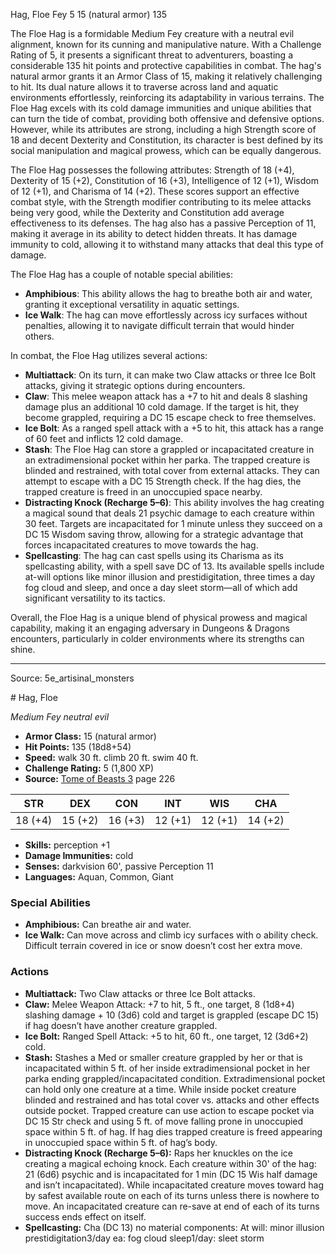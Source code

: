 <MonsterName/>Hag, Floe</MonsterName>
<CreatureType/>Fey</CreatureType>
<CR/>5</CR>
<AC/>15 (natural armor)</AC>
<HP/>135</HP>
<summary>The Floe Hag is a formidable Medium Fey creature with a neutral evil alignment, known for its cunning and manipulative nature. With a Challenge Rating of 5, it presents a significant threat to adventurers, boasting a considerable 135 hit points and protective capabilities in combat. The hag's natural armor grants it an Armor Class of 15, making it relatively challenging to hit. Its dual nature allows it to traverse across land and aquatic environments effortlessly, reinforcing its adaptability in various terrains. The Floe Hag excels with its cold damage immunities and unique abilities that can turn the tide of combat, providing both offensive and defensive options. However, while its attributes are strong, including a high Strength score of 18 and decent Dexterity and Constitution, its character is best defined by its social manipulation and magical prowess, which can be equally dangerous.</summary>

<detail>

The Floe Hag possesses the following attributes: Strength of 18 (+4), Dexterity of 15 (+2), Constitution of 16 (+3), Intelligence of 12 (+1), Wisdom of 12 (+1), and Charisma of 14 (+2). These scores support an effective combat style, with the Strength modifier contributing to its melee attacks being very good, while the Dexterity and Constitution add average effectiveness to its defenses. The hag also has a passive Perception of 11, making it average in its ability to detect hidden threats. It has damage immunity to cold, allowing it to withstand many attacks that deal this type of damage.

The Floe Hag has a couple of notable special abilities: 

- **Amphibious**: This ability allows the hag to breathe both air and water, granting it exceptional versatility in aquatic settings.
- **Ice Walk**: The hag can move effortlessly across icy surfaces without penalties, allowing it to navigate difficult terrain that would hinder others.

In combat, the Floe Hag utilizes several actions:

- **Multiattack**: On its turn, it can make two Claw attacks or three Ice Bolt attacks, giving it strategic options during encounters.
- **Claw**: This melee weapon attack has a +7 to hit and deals 8 slashing damage plus an additional 10 cold damage. If the target is hit, they become grappled, requiring a DC 15 escape check to free themselves.
- **Ice Bolt**: As a ranged spell attack with a +5 to hit, this attack has a range of 60 feet and inflicts 12 cold damage.
- **Stash**: The Floe Hag can store a grappled or incapacitated creature in an extradimensional pocket within her parka. The trapped creature is blinded and restrained, with total cover from external attacks. They can attempt to escape with a DC 15 Strength check. If the hag dies, the trapped creature is freed in an unoccupied space nearby.
- **Distracting Knock (Recharge 5–6)**: This ability involves the hag creating a magical sound that deals 21 psychic damage to each creature within 30 feet. Targets are incapacitated for 1 minute unless they succeed on a DC 15 Wisdom saving throw, allowing for a strategic advantage that forces incapacitated creatures to move towards the hag.
- **Spellcasting**: The hag can cast spells using its Charisma as its spellcasting ability, with a spell save DC of 13. Its available spells include at-will options like minor illusion and prestidigitation, three times a day fog cloud and sleep, and once a day sleet storm—all of which add significant versatility to its tactics.

Overall, the Floe Hag is a unique blend of physical prowess and magical capability, making it an engaging adversary in Dungeons & Dragons encounters, particularly in colder environments where its strengths can shine.</detail>



---

Source: 5e_artisinal_monsters

<statblock>
# Hag, Floe

*Medium* *Fey* *neutral evil*

- **Armor Class:** 15 (natural armor)
- **Hit Points:** 135 (18d8+54)
- **Speed:** walk 30 ft. climb 20 ft. swim 40 ft.
- **Challenge Rating:** 5 (1,800 XP)
- **Source:** [Tome of Beasts 3](https://koboldpress.com/kpstore/product/tome-of-beasts-3-for-5th-edition/) page 226

| STR | DEX | CON | INT | WIS | CHA |
| --- | --- | --- | --- | --- | --- |
| 18 (+4) | 15 (+2) | 16 (+3) | 12 (+1) | 12 (+1) | 14 (+2) |

- **Skills:** perception +1
- **Damage Immunities:** cold
- **Senses:** darkvision 60', passive Perception 11
- **Languages:** Aquan, Common, Giant

### Special Abilities

- **Amphibious:** Can breathe air and water.
- **Ice Walk:** Can move across and climb icy surfaces with o ability check. Difficult terrain covered in ice or snow doesn’t cost her extra move.

### Actions

- **Multiattack:** Two Claw attacks or three Ice Bolt attacks.
- **Claw:** Melee Weapon Attack: +7 to hit, 5 ft., one target, 8 (1d8+4) slashing damage + 10 (3d6) cold and target is grappled (escape DC 15) if hag doesn’t have another creature grappled.
- **Ice Bolt:** Ranged Spell Attack: +5 to hit, 60 ft., one target, 12 (3d6+2) cold.
- **Stash:** Stashes a Med or smaller creature grappled by her or that is incapacitated within 5 ft. of her inside extradimensional pocket in her parka ending grappled/incapacitated condition. Extradimensional pocket can hold only one creature at a time. While inside pocket creature blinded and restrained and has total cover vs. attacks and other effects outside pocket. Trapped creature can use action to escape pocket via DC 15 Str check and using 5 ft. of move falling prone in unoccupied space within 5 ft. of hag. If hag dies trapped creature is freed appearing in unoccupied space within 5 ft. of hag’s body.
- **Distracting Knock (Recharge 5–6):** Raps her knuckles on the ice creating a magical echoing knock. Each creature within 30' of the hag: 21 (6d6) psychic and is incapacitated for 1 min (DC 15 Wis half damage and isn’t incapacitated). While incapacitated creature moves toward hag by safest available route on each of its turns unless there is nowhere to move. An incapacitated creature can re-save at end of each of its turns success ends effect on itself.
- **Spellcasting:** Cha (DC 13) no material components: At will: minor illusion prestidigitation3/day ea: fog cloud sleep1/day: sleet storm


</statblock>


